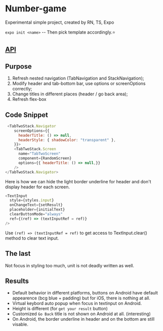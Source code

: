 # Number-game
Experimental simple project, created by RN, TS, Expo

`expo init <name>` -- Then pick template accordingly.⭐️

## [API](http://numbersapi.com/#random/math)

## Purpose
1) Refresh nested navigation (TabNavigation and StackNavigation);
2) Modify header and tab-bottom bar, use options or screenOptions correctly;
3) Change titles in different places (header / go back area);
4) Refresh flex-box

## Code Snippet
```js
 <TabTwoStack.Navigator
    screenOptions={{
      headerTitle: () => null,
      headerStyle: { shadowColor: "transparent" },
    }}>
    <TabTwoStack.Screen
      name="TabTwoScreen"
      component={RandomScreen}
      options={{ headerTitle: () => null,}}
    />
</TabTwoStack.Navigator>
```
Here is how we can hide the light border underline for header and don't display header for each screen.
```js
<TextInput
  style={styles.input}
  onChangeText={setResult}
  placeholder={initialText}
  clearButtonMode="always"
  ref={(ref) => (textInputRef = ref)}
/>
```
Use `(ref) => (textInputRef = ref)` to get access to TextInput.clear() method to clear text input.

## The last
Not focus in styling too much, unit is not deadly written as well.

## Results
- Default behavior in different platforms, buttons on Android have default appearence (bcg blue + padding) but for iOS, there is nothing at all.
- Virtual keybord auto popup when focus in textinput on Android.
- Height is different (for `get your result` button)
- Customized `Go Back` title is not shown on Android at all. (interesting)
- On Android, the border underline in header and on the bottom are still visable.
